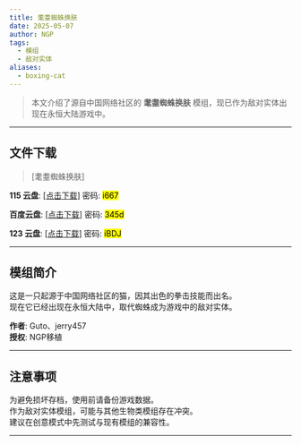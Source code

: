 ```yaml
---
title: 耄耋蜘蛛换肤
date: 2025-05-07
author: NGP
tags:
  - 模组
  - 敌对实体
aliases:
  - boxing-cat
---
```


> 本文介绍了源自中国网络社区的 **耄耋蜘蛛换肤** 模组，现已作为敌对实体出现在永恒大陆游戏中。

---

## 文件下载

> [耄耋蜘蛛换肤]  

**115 云盘**: [[点击下载]](https://115cdn.com/s/swwz68e3hiv?password=i667) 密码: <mark>i667</mark>  

**百度云盘**: [[点击下载]](https://pan.baidu.com/s/11nzTJ2ltZWayb88KN_S-DA?pwd=345d) 密码: <mark>345d</mark>  

**123 云盘**: [[点击下载]](https://www.123684.com/s/REwkjv-JhI23?pwd=iBDJ) 密码: <mark>iBDJ</mark>  

---

## 模组简介

>  
这是一只起源于中国网络社区的猫，因其出色的拳击技能而出名。  
现在它已经出现在永恒大陆中，取代蜘蛛成为游戏中的敌对实体。  

**作者**: Guto、jerry457  
**授权**: NGP移植  

---

## 注意事项

>  
为避免损坏存档，使用前请备份游戏数据。  
作为敌对实体模组，可能与其他生物类模组存在冲突。  
建议在创意模式中先测试与现有模组的兼容性。  

---
